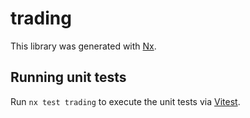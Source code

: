 # trading

This library was generated with [Nx](https://nx.dev).

## Running unit tests

Run `nx test trading` to execute the unit tests via [Vitest](https://vitest.dev/).
